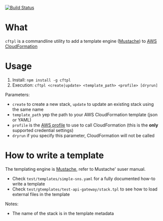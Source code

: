 [![Build Status](https://travis-ci.org/totomz/node-cf.svg?branch=master)](https://travis-ci.org/totomz/node-cf)

# What
`cftpl` is a commandline utility to add a template engine ([Mustache](https://mustache.github.io/)) to [AWS CloudFormation](https://aws.amazon.com/it/cloudformation)

# Usage
1. Install: `npm install -g cftpl`
2. Execution: `cftpl <create|update> <template_path> <profile> [dryrun]`

Parameters:
* `create` to create a new stack, `update` to update an existing stack using the same name
* `template_path` yep the path to your AWS CloudFormation template (json or YAML)
* `profile` is the [AWS profile](http://docs.aws.amazon.com/cli/latest/userguide/cli-multiple-profiles.html) to use to call CloudFormation (this is the **only** supported credential settings) 
* `dryrun` if you specify this parameter, CloudFormation will not be called

# How to write a template
The templating engine is [Mustache](https://mustache.github.io/), refer to Mustache' suser manual. 

* Check `test/templates/simple-sns.yaml` for a fully documented how-to write a template
* Check `test/gtemplates/test-api-gateway/stack.tpl` to see how to load external files in the template

Notes:
* The name of the stack is in the template metadata